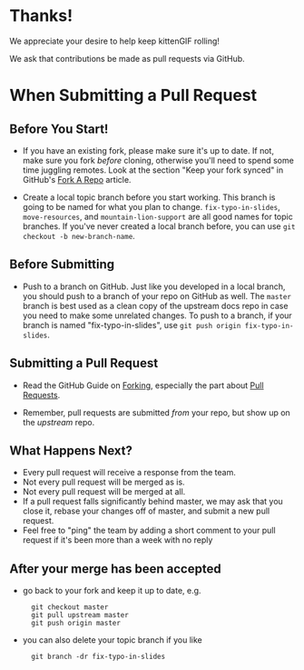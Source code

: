 # Thanks!

We appreciate your desire to help keep kittenGIF rolling!

We ask that contributions be made as pull requests via GitHub. 

# When Submitting a Pull Request

## Before You Start!

- If you have an existing fork, please make sure it's up to date.
  If not, make sure you fork *before* cloning,
  otherwise you'll need to spend some time juggling remotes.
  Look at the section "Keep your fork synced" in GitHub's
  [Fork A Repo](https://help.github.com/articles/fork-a-repo) article.

- Create a local topic branch before you start working. This branch is going to
  be named for what you plan to change. `fix-typo-in-slides`, `move-resources`,
  and `mountain-lion-support` are all good names for topic branches. If you've
  never created a local branch before, you can use `git checkout -b
  new-branch-name`.

## Before Submitting

- Push to a branch on GitHub. Just like you developed in a local branch, you
  should push to a branch of your repo on GitHub as well. The `master` branch is
  best used as a clean copy of the upstream docs repo in case you need to make
  some unrelated changes. To push to a branch,
  if your branch is named "fix-typo-in-slides",
  use `git push origin fix-typo-in-slides`.

## Submitting a Pull Request

- Read the GitHub Guide on [Forking](https://guides.github.com/activities/forking/), especially the part about
  [Pull Requests](https://guides.github.com/activities/forking/#making-a-pull-request).

- Remember, pull requests are submitted *from* your repo, but show up on the
  *upstream* repo.

## What Happens Next?

- Every pull request will receive a response from the team.
- Not every pull request will be merged as is.
- Not every pull request will be merged at all.
- If a pull request falls significantly behind master, we may ask that you close
  it, rebase your changes off of master, and submit a new pull request.
- Feel free to "ping" the team by adding a short comment to your pull request
  if it's been more than a week with no reply

## After your merge has been accepted

- go back to your fork and keep it up to date, e.g.

        git checkout master
        git pull upstream master
        git push origin master

- you can also delete your topic branch if you like

        git branch -dr fix-typo-in-slides
